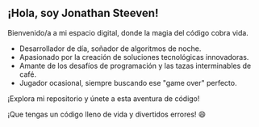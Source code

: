 ## ¡Hola, soy Jonathan Steeven!

Bienvenido/a a mi espacio digital, donde la magia del código cobra vida.

- Desarrollador de día, soñador de algoritmos de noche.
- Apasionado por la creación de soluciones tecnológicas innovadoras.
- Amante de los desafíos de programación y las tazas interminables de café.
- Jugador ocasional, siempre buscando ese "game over" perfecto.

¡Explora mi repositorio y únete a esta aventura de código!

¡Que tengas un código lleno de vida y divertidos errores! 😄
